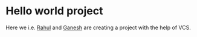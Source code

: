 # Hello world project

Here we i.e. [Rahul](mailto:rahulrbharati@gmail.com) and
[Ganesh](mailto:ganesht049@gmail.com) are creating a project with the help of
VCS.

